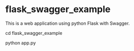 # flask_swagger_example

This is a web application using python Flask with Swagger.


cd flask_swagger_example

python app.py
